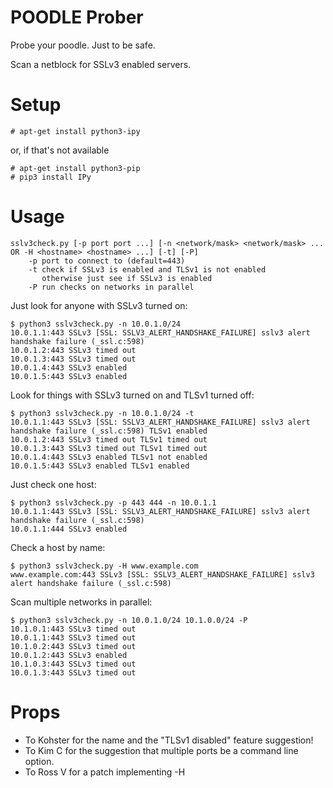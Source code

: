 # POODLE Prober

Probe your poodle. Just to be safe.

Scan a netblock for SSLv3 enabled servers.

# Setup

```
# apt-get install python3-ipy
```

or, if that's not available

```
# apt-get install python3-pip
# pip3 install IPy
```

# Usage

```
sslv3check.py [-p port port ...] [-n <network/mask> <network/mask> ... OR -H <hostname> <hostname> ...] [-t] [-P]
    -p port to connect to (default=443)
    -t check if SSLv3 is enabled and TLSv1 is not enabled
       otherwise just see if SSLv3 is enabled
    -P run checks on networks in parallel
```

Just look for anyone with SSLv3 turned on:

```
$ python3 sslv3check.py -n 10.0.1.0/24
10.0.1.1:443 SSLv3 [SSL: SSLV3_ALERT_HANDSHAKE_FAILURE] sslv3 alert handshake failure (_ssl.c:598)
10.0.1.2:443 SSLv3 timed out
10.0.1.3:443 SSLv3 timed out
10.0.1.4:443 SSLv3 enabled
10.0.1.5:443 SSLv3 enabled
```

Look for things with SSLv3 turned on and TLSv1 turned off:

```
$ python3 sslv3check.py -n 10.0.1.0/24 -t
10.0.1.1:443 SSLv3 [SSL: SSLV3_ALERT_HANDSHAKE_FAILURE] sslv3 alert handshake failure (_ssl.c:598) TLSv1 enabled
10.0.1.2:443 SSLv3 timed out TLSv1 timed out
10.0.1.3:443 SSLv3 timed out TLSv1 timed out
10.0.1.4:443 SSLv3 enabled TLSv1 not enabled
10.0.1.5:443 SSLv3 enabled TLSv1 enabled
```

Just check one host:

```
$ python3 sslv3check.py -p 443 444 -n 10.0.1.1
10.0.1.1:443 SSLv3 [SSL: SSLV3_ALERT_HANDSHAKE_FAILURE] sslv3 alert handshake failure (_ssl.c:598)
10.0.1.1:444 SSLv3 enabled
```

Check a host by name:

```
$ python3 sslv3check.py -H www.example.com
www.example.com:443 SSLv3 [SSL: SSLV3_ALERT_HANDSHAKE_FAILURE] sslv3 alert handshake failure (_ssl.c:598)
```

Scan multiple networks in parallel:

```
$ python3 sslv3check.py -n 10.0.1.0/24 10.1.0.0/24 -P
10.1.0.1:443 SSLv3 timed out
10.0.1.1:443 SSLv3 timed out
10.1.0.2:443 SSLv3 timed out
10.0.1.2:443 SSLv3 enabled
10.1.0.3:443 SSLv3 timed out
10.0.1.3:443 SSLv3 timed out
```

# Props

- To Kohster for the name and the "TLSv1 disabled" feature suggestion!
- To Kim C for the suggestion that multiple ports be a command line option.
- To Ross V for a patch implementing -H <hostname>
